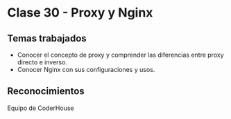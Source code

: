 # Clase 30 - Proxy y Nginx
## Temas trabajados
- Conocer el concepto de proxy y comprender las diferencias entre proxy directo e inverso.
- Conocer Nginx con sus configuraciones y usos.

## Reconocimientos
Equipo de CoderHouse